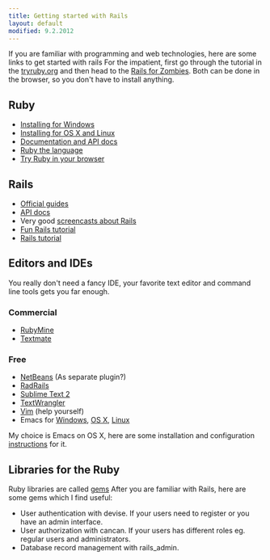 ```yaml
---
title: Getting started with Rails
layout: default
modified: 9.2.2012
---
```


If you are familiar with programming and web technologies, here are some links to get started with rails
For the impatient, first go through the tutorial in the [tryruby.org](http://tryruby.org) and then head to the [Rails for Zombies](http://www.codeschool.com/courses/rails-for-zombies). Both can be done in the browser, so you don't have to install anything.

## Ruby

* [Installing for Windows](http://rubyinstaller.org/)
* [Installing for OS X and Linux](http://beginrescueend.com/)
* [Documentation and API docs](http://www.ruby-doc.org/)
* [Ruby the language](http://www.ruby-lang.org)
* [Try Ruby in your browser](http://tryruby.org)

## Rails

* [Official guides](http://guides.rubyonrails.org/)
* [API docs](http://api.rubyonrails.org/)
* Very good [screencasts about Rails](http://railscasts.com/)
* [Fun Rails tutorial](http://www.codeschool.com/courses/rails-for-zombies)
* [Rails tutorial](http://ruby.railstutorial.org/ruby-on-rails-tutorial-book)

## Editors and IDEs

You really don't need a fancy IDE, your favorite text editor and command line tools gets you far enough.

### Commercial

* [RubyMine](http://www.jetbrains.com/ruby/index.html)
* [Textmate](http://macromates.com/)

### Free

* [NetBeans](www.netbeans.org) (As separate plugin?)
* [RadRails](http://www.aptana.com/products/radrails)
* [Sublime Text 2](http://www.sublimetext.com/2)
* [TextWrangler](http://www.barebones.com/products/textwrangler/index.html)
* [Vim](http://www.vim.org/) (help yourself)
* Emacs for [Windows](http://www.gnu.org/software/emacs/windows/Getting-Emacs.html#Getting-Emacs), [OS X](installing-emacs.html), [Linux](http://www.gnu.org/software/emacs/)

My choice is Emacs on OS X, here are some installation and configuration [instructions](installing-emacs.html) for it.


## Libraries for the Ruby

Ruby libraries are called [gems](http://en.wikipedia.org/wiki/RubyGems)
After you are familiar with Rails, here are some gems which I find useful:

* User authentication with devise. If your users need to register or you have an admin interface.
* User authorization with cancan. If your users has different roles eg. regular users and administrators.
* Database record management with rails_admin.

